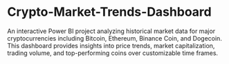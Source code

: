 # Crypto-Market-Trends-Dashboard
An interactive Power BI project analyzing historical market data for major cryptocurrencies including Bitcoin, Ethereum, Binance Coin, and Dogecoin. This dashboard provides insights into price trends, market capitalization, trading volume, and top-performing coins over customizable time frames.
